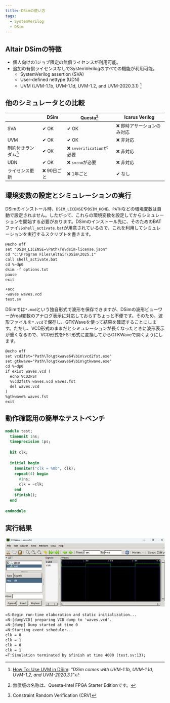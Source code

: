 ```yaml
---
title: DSimの使い方
tags:
  - SystemVerilog
  - DSim
---
```


## Altair DSimの特徴
- 個人向けの1ジョブ限定の無償ライセンスが利用可能。
- 追加の有償ライセンスなしでSystemVerilogのすべての機能が利用可能。
    - SystemVerilog assertion (SVA)
    - User-defined nettype (UDN)
    - UVM (UVM-1.1b, UVM-1.1d, UVM-1.2, and UVM-2020.3.1) [^uvm]

[^uvm]:
    [How To: Use UVM in DSim](https://help.metrics.ca/support/solutions/articles/154000154925-how-to-use-uvm-in-dsim):
    _"DSim comes with UVM-1.1b, UVM-1.1d, UVM-1.2, and UVM-2020.3.1"_

## 他のシミュレータとの比較

|  | DSim | Questa[^questa] | Icarus Verilog |
|--|--|--|--|
| SVA | ✔ OK | ✔ OK | ❌ 即時アサーションのみ対応 |
| UVM | ✔ OK | ✔ OK | ❌ 非対応 |
| 制約付きランダム[^crv] | ✔ OK | ❌ `svverification`が必要  | ❌ 非対応 |
| UDN | ✔ OK | ❌ `svrnm`が必要 | ❌ 非対応 |
| ライセンス更新 | ❌ 90日ごと | ❌ 1年ごと | ✔ なし |


[^questa]:
    無償版の名称は、Questa-Intel FPGA Starter Editionです。
[^crv]:
    Constraint Random Verification (CRV)


## 環境変数の設定とシミュレーションの実行

DSimのインストール時、`DSIM_LICENSE`や`DSIM_HOME`、`PATH`などの環境変数は自動で設定されません。したがって、これらの環境変数を設定してからシミュレーションを開始する必要があります。DSimのインストール先に、そのためのBATファイル`shell_activate.bat`が用意されているので、これを利用してシミュレーションを実行するスクリプトを書きます。

```dosbatch title="run.bat"
@echo off
set "DSIM_LICENSE=\Path\To\dsim-license.json"
cd "C:\Program Files\Altair\DSim\2025.1"
call shell_activate.bat
cd %~dp0
dsim -f options.txt
pause
exit
```

```title="options.txt"
+acc
-waves waves.vcd
test.sv
```

DSimでは`*.mxd`という独自形式で波形を保存できますが、DSimの波形ビューワーがreal変数のアナログ表示に対応しておらずちょっと不便です。そのため、波形ファイルを`*.vcd`で保存し、GTKWaveを使って結果を確認することにします。ただし、VCD形式のままだとシミュレーションが長くなったときに波形表示が重くなるので、VCD形式をFST形式に変換してからGTKWaveで開くようにします。

```dosbatch title="gtkwave.bat"
@echo off
set vcd2fst="Path\To\gtkwave64\bin\vcd2fst.exe"
set gtkwave="Path\To\gtkwave64\bin\gtkwave.exe"
cd %~dp0
if exist waves.vcd (
  echo VCD2FST
  %vcd2fst% waves.vcd waves.fst
  del waves.vcd
)
%gtkwave% waves.fst
exit
```


## 動作確認用の簡単なテストベンチ

```SystemVerilog title="test.sv"
module test;
  timeunit 1ns;
  timeprecision 1ps;

  bit clk;

  initial begin
    $monitor("clk = %0b", clk);
    repeat(4) begin
      #1ns;
      clk = ~clk;
    end
    $finish();
  end
  
endmodule
```

## 実行結果

![Simulation result](images/dsim_simple_sim_result.png)

```
=S:Begin run-time elaboration and static initialization...
=N:[dumpVCD] preparing VCD dump to 'waves.vcd'.
=N:[dump] Dump started at time 0
=N:Starting event scheduler...
clk = 0
clk = 1
clk = 0
clk = 1
=T:Simulation terminated by $finish at time 4000 (test.sv:13);
```